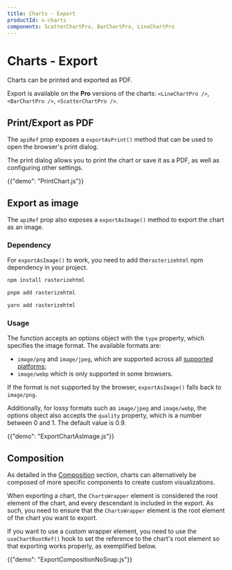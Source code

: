 ```yaml
---
title: Charts - Export
productId: x-charts
components: ScatterChartPro, BarChartPro, LineChartPro
---
```


# Charts - Export [<span class="plan-pro"></span>](/x/introduction/licensing/#pro-plan 'Pro plan')

<p class="description">Charts can be printed and exported as PDF.</p>

Export is available on the **Pro**[<span class="plan-pro"></span>](/x/introduction/licensing/#pro-plan 'Pro plan') versions of the charts: `<LineChartPro />`, `<BarChartPro />`, `<ScatterChartPro />`.

## Print/Export as PDF

The `apiRef` prop exposes a `exportAsPrint()` method that can be used to open the browser's print dialog.

The print dialog allows you to print the chart or save it as a PDF, as well as configuring other settings.

{{"demo": "PrintChart.js"}}

## Export as image

The `apiRef` prop also exposes a `exportAsImage()` method to export the chart as an image.

### Dependency

For `exportAsImage()` to work, you need to add the`rasterizehtml` npm dependency in your project.

<codeblock storageKey="package-manager">

```bash npm
npm install rasterizehtml
```

```bash pnpm
pnpm add rasterizehtml
```

```bash yarn
yarn add rasterizehtml
```

</codeblock>

### Usage

The function accepts an options object with the `type` property, which specifies the image format. The available formats are:

- `image/png` and `image/jpeg`, which are supported across all [supported platforms](/material-ui/getting-started/supported-platforms/);
- `image/webp` which is only supported in some browsers.

If the format is not supported by the browser, `exportAsImage()` falls back to `image/png`.

Additionally, for lossy formats such as `image/jpeg` and `image/webp`, the options object also accepts the `quality` property, which is a number between 0 and 1.
The default value is 0.9.

{{"demo": "ExportChartAsImage.js"}}

## Composition

As detailed in the [Composition](/x/react-charts/composition/) section, charts can alternatively be composed of more specific components to create custom visualizations.

When exporting a chart, the `ChartsWrapper` element is considered the root element of the chart, and every descendant is included in the export.
As such, you need to ensure that the `ChartsWrapper` element is the root element of the chart you want to export.

If you want to use a custom wrapper element, you need to use the `useChartRootRef()` hook to set the reference to the chart's root element so that exporting works properly, as exemplified below.

{{"demo": "ExportCompositionNoSnap.js"}}
